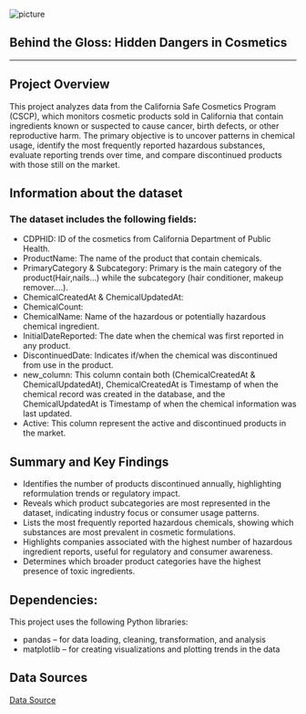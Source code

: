 ![picture](https://cdn.open-pr.com/L/a/La23573542_g.jpg)
## Behind the Gloss: Hidden Dangers in Cosmetics
---
## Project Overview
This project analyzes data from the California Safe Cosmetics Program (CSCP), which monitors cosmetic products sold in California that contain ingredients known or suspected to cause cancer, birth defects, or other reproductive harm. The primary objective is to uncover patterns in chemical usage, identify the most frequently reported hazardous substances, evaluate reporting trends over time, and compare discontinued products with those still on the market.

## Information about the dataset
### The dataset includes the following fields:
- CDPHID: ID of the cosmetics from California Department of Public Health.
- ProductName: The name of the product that contain chemicals.
- PrimaryCategory & Subcategory: Primary is the main category of the product(Hair,nails...) while the subcategory (hair conditioner, makeup remover….).
- ChemicalCreatedAt & ChemicalUpdatedAt:
- ChemicalCount: 
- ChemicalName: Name of the hazardous or potentially hazardous chemical ingredient.
- InitialDateReported: The date when the chemical was first reported in any product.
- DiscontinuedDate: Indicates if/when the chemical was discontinued from use in the product.
- new_column: This column contain both (ChemicalCreatedAt & ChemicalUpdatedAt), ChemicalCreatedAt is Timestamp of when the chemical record was created in the database, and the    ChemicalUpdatedAt is Timestamp of when the chemical information was last updated.
- Active: This column represent the active and discontinued products in the market.

## Summary and Key Findings 
- Identifies the number of products discontinued annually, highlighting reformulation trends or regulatory impact.
- Reveals which product subcategories are most represented in the dataset, indicating industry focus or consumer usage patterns.
- Lists the most frequently reported hazardous chemicals, showing which substances are most prevalent in cosmetic formulations.
- Highlights companies associated with the highest number of hazardous ingredient reports, useful for regulatory and consumer awareness.
- Determines which broader product categories have the highest presence of toxic ingredients.

  
## Dependencies: 
This project uses the following Python libraries:
- pandas – for data loading, cleaning, transformation, and analysis
- matplotlib – for creating visualizations and plotting trends in the data
  
## Data Sources
[Data Source](https://data.chhs.ca.gov/dataset/596b5eed-31de-4fd8-a645-249f3f9b19c4/resource/57da6c9a-41a7-44b0-ab8d-815ff2cd5913/download/cscpopendata.csv)
